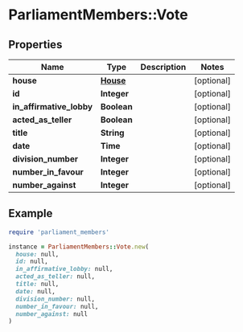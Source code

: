 # ParliamentMembers::Vote

## Properties

| Name | Type | Description | Notes |
| ---- | ---- | ----------- | ----- |
| **house** | [**House**](House.md) |  | [optional] |
| **id** | **Integer** |  | [optional] |
| **in_affirmative_lobby** | **Boolean** |  | [optional] |
| **acted_as_teller** | **Boolean** |  | [optional] |
| **title** | **String** |  | [optional] |
| **date** | **Time** |  | [optional] |
| **division_number** | **Integer** |  | [optional] |
| **number_in_favour** | **Integer** |  | [optional] |
| **number_against** | **Integer** |  | [optional] |

## Example

```ruby
require 'parliament_members'

instance = ParliamentMembers::Vote.new(
  house: null,
  id: null,
  in_affirmative_lobby: null,
  acted_as_teller: null,
  title: null,
  date: null,
  division_number: null,
  number_in_favour: null,
  number_against: null
)
```

